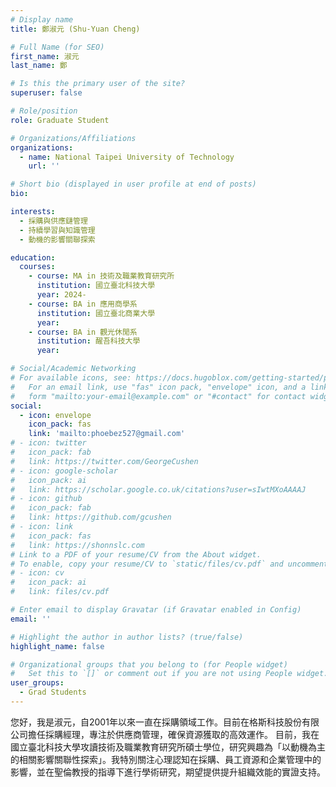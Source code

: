 ```yaml
---
# Display name
title: 鄭淑元 (Shu-Yuan Cheng)

# Full Name (for SEO)
first_name: 淑元
last_name: 鄭

# Is this the primary user of the site?
superuser: false

# Role/position
role: Graduate Student

# Organizations/Affiliations
organizations:
  - name: National Taipei University of Technology
    url: ''

# Short bio (displayed in user profile at end of posts)
bio:

interests:
  - 採購與供應鏈管理
  - 持續學習與知識管理
  - 動機的影響關聯探索

education:
  courses:
    - course: MA in 技術及職業教育研究所
      institution: 國立臺北科技大學
      year: 2024-
    - course: BA in 應用商學系
      institution: 國立臺北商業大學
      year:
    - course: BA in 觀光休閒系
      institution: 醒吾科技大學
      year:

# Social/Academic Networking
# For available icons, see: https://docs.hugoblox.com/getting-started/page-builder/#icons
#   For an email link, use "fas" icon pack, "envelope" icon, and a link in the
#   form "mailto:your-email@example.com" or "#contact" for contact widget.
social:
  - icon: envelope
    icon_pack: fas
    link: 'mailto:phoebez527@gmail.com'
# - icon: twitter
#   icon_pack: fab
#   link: https://twitter.com/GeorgeCushen
# - icon: google-scholar
#   icon_pack: ai
#   link: https://scholar.google.co.uk/citations?user=sIwtMXoAAAAJ
# - icon: github
#   icon_pack: fab
#   link: https://github.com/gcushen
# - icon: link
#   icon_pack: fas
#   link: https://shonnslc.com
# Link to a PDF of your resume/CV from the About widget.
# To enable, copy your resume/CV to `static/files/cv.pdf` and uncomment the lines below.
# - icon: cv
#   icon_pack: ai
#   link: files/cv.pdf

# Enter email to display Gravatar (if Gravatar enabled in Config)
email: ''

# Highlight the author in author lists? (true/false)
highlight_name: false

# Organizational groups that you belong to (for People widget)
#   Set this to `[]` or comment out if you are not using People widget.
user_groups:
  - Grad Students
---
```


您好，我是淑元，自2001年以來一直在採購領域工作。目前在格斯科技股份有限公司擔任採購經理，專注於供應商管理，確保資源獲取的高效運作。
目前，我在國立臺北科技大學攻讀技術及職業教育研究所碩士學位，研究興趣為「以動機為主的相關影響關聯性探索」。我特別關注心理認知在採購、員工資源和企業管理中的影響，並在聖倫教授的指導下進行學術研究，期望提供提升組織效能的實證支持。
